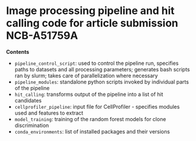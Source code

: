 # Image processing pipeline and hit calling code for article submission NCB-A51759A

**Contents**
- `pipeline_control_script`: used to control the pipeline run, specifies paths to datasets and all processing parameters; generates bash scripts ran by slurm; takes care of parallelization where necessary
- `pipeline_modules`: standalone python scripts invoked by individual parts of the pipeline
- `hit_calling`: transforms output of the pipeline into a list of hit candidates
- `cellprofiler_pipeline`: input file for CellProfiler - specifies modules used and features to extract
- `model_training`: training of the random forest models for clone discrimination
- `conda_environments`: list of installed packages and their versions
  
